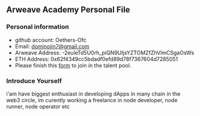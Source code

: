 ## Arweave Academy Personal File

### Personal information

- github account: Oethers-Ofc
- Email: dominojin7@gmail.com
- Arweave Address: -2euleTd5U0rh_piQN9UIjsYZTOMZfZhVlmCSgaOsWs
- ETH Address: 0x62f4349cc5bdadf0efd89d78f7367604d7285051
- Please finish this [form](https://docs.google.com/forms/d/e/1FAIpQLSfWA5fIIcBgmRppm3jNz5vmf9Mai_QMVil-2pO4r7YKn_Zhtw/viewform?usp=sf_link) to join in the talent pool.

### Introduce Yourself
 i'am have biggest enthusiast in developing dApps in many chain in the web3 circle, im curently working a freelance in node developer, node runner, node operator etc
